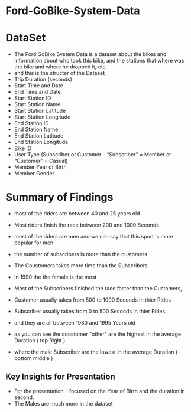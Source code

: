 # Ford-GoBike-System-Data
# DataSet
- The Ford GoBike System Data is a dataset about the bikes and information about who took this bike, and the stations that where was the bike and where he dropped it, etc.
- and this is the structer of the Dataset
- Trip Duration (seconds)
- Start Time and Date
- End Time and Date
- Start Station ID
- Start Station Name
- Start Station Latitude
- Start Station Longitude
- End Station ID
- End Station Name
- End Station Latitude
- End Station Longitude
- Bike ID
- User Type (Subscriber or Customer – “Subscriber” = Member or “Customer” = Casual)
- Member Year of Birth
- Member Gender


# Summary of Findings

- most of the riders are between 40 and 25 years old
- Most riders finish the race between 200 and 1000 Seconds
- most of the riders are men and we can say that this sport is more popular for men
- the number of subscribers is more than the customers
- The Coustomers takes more time than the Subscribers
- in 1990 the the female is the most

- Most of the Subscribers finished the race faster than the Customers, 
- Customer usually takes from 500 to 1000 Seconds in thier Rides
- Subscriber usually takes from 0 to 500 Seconds in thier Rides
- and they are all between 1980 and 1995 Years old
- as you can see the coustomer "other" are the highest in the average Duration ( top Right )
- where the male Subscriber are the lowest in the average Duration ( bottom middle )

## Key Insights for Presentation

- For the presentation, i focused on the Year of Birth and the duration in second.
- The Males are much more in the dataset

